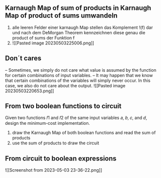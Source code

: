## Karnaugh Map of sum of products in Karnaugh Map of product of sums umwandeln
1) alle leeren Felder einer karnaugh Map stellen das Komplement !(f) dar und nach dem DeMorgan Theorem kennzeichnen diese genau die product of sums der Funktion f
2) ![[Pasted image 20230503225006.png]]


## Don´t cares
– Sometimes, we simply do not care what value is assumed by the function for certain combinations of input variables. – It may happen that we know that certain combinations of the variables will simply never occur. In this case, we also do not care about the output.
![[Pasted image 20230503220653.png]]


##  From two boolean functions to circuit
Given two functions 𝑓1 and 𝑓2 of the same input variables 𝑎, 𝑏, 𝑐, and 𝑑, design the minimum-cost implementation.
1. draw the Karnaugh Map of both boolean functions and read the sum of products 
2. use the sum of products to draw the circuit


## From circuit to boolean expressions
![[Screenshot from 2023-05-03 23-36-22.png]]

